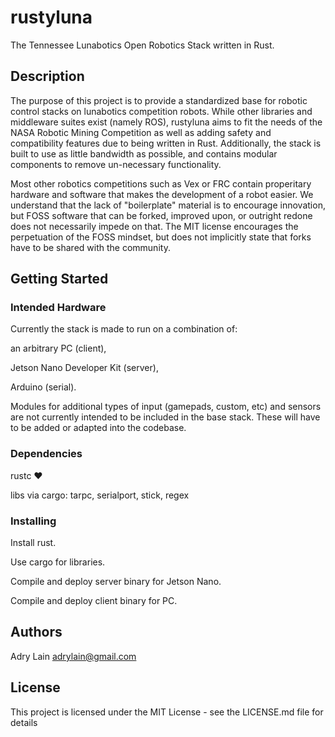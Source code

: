 # rustyluna

The Tennessee Lunabotics Open Robotics Stack written in Rust.

## Description

The purpose of this project is to provide a standardized base for robotic control stacks on lunabotics competition robots. While other libraries and middleware suites exist (namely ROS), rustyluna aims to fit the needs of the NASA Robotic Mining Competition as well as adding safety and compatibility features due to being written in Rust. Additionally, the stack is built to use as little bandwidth as possible, and contains modular components to remove un-necessary functionality.

Most other robotics competitions such as Vex or FRC contain properitary hardware and software that makes the development of a robot easier. We understand that the lack of "boilerplate" material is to encourage innovation, but FOSS software that can be forked, improved upon, or outright redone does not necessarily impede on that. The MIT license encourages the perpetuation of the FOSS mindset, but does not implicitly state that forks have to be shared with the community. 

## Getting Started

### Intended Hardware

Currently the stack is made to run on a combination of:


an arbitrary PC (client), 

Jetson Nano Developer Kit (server),

Arduino (serial).


Modules for additional types of input (gamepads, custom, etc) and sensors are not currently intended to be included in the base stack. These will have to be added or adapted into the codebase.


### Dependencies

rustc ❤️


libs via cargo: tarpc, serialport, stick, regex

### Installing

Install rust.

Use cargo for libraries.

Compile and deploy server binary for Jetson Nano.

Compile and deploy client binary for PC.



## Authors

Adry Lain adrylain@gmail.com


## License

This project is licensed under the MIT License - see the LICENSE.md file for details
